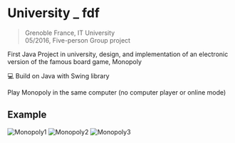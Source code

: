 # University _ fdf


> Grenoble France, IT University<br>05/2016, Five-person Group project

First Java Project in university, design, and implementation of an electronic version of the famous board game, Monopoly

💻 Build on Java with Swing library

Play Monopoly in the same computer (no computer player or online mode)

## Example
![Monopoly1](../assets/Monopoly1.png)
![Monopoly2](../assets/Monopoly2.png)
![Monopoly3](../assets/Monopoly3.png)
